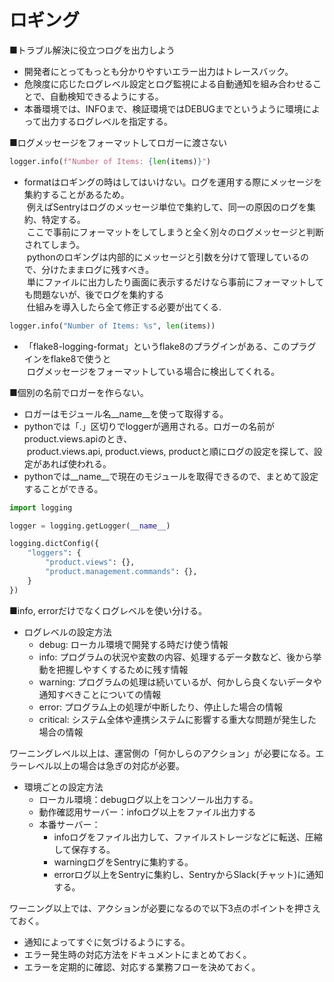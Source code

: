 # ロギング

■トラブル解決に役立つログを出力しよう
- 開発者にとってもっとも分かりやすいエラー出力はトレースバック。
- 危険度に応じたログレベル設定とログ監視による自動通知を組み合わせることで、自動検知できるようにする。
- 本番環境では、INFOまで、検証環境ではDEBUGまでというように環境によって出力するログレベルを指定する。

■ログメッセージをフォーマットしてロガーに渡さない

```python
logger.info(f"Number of Items: {len(items)}")
```
- formatはロギングの時はしてはいけない。ログを運用する際にメッセージを集約することがあるため。  
&nbsp;例えばSentryはログのメッセージ単位で集約して、同一の原因のログを集約、特定する。  
&nbsp;ここで事前にフォーマットをしてしまうと全く別々のログメッセージと判断されてしまう。  
&nbsp;pythonのロギングは内部的にメッセージと引数を分けて管理しているので、分けたままログに残すべき。  
&nbsp;単にファイルに出力したり画面に表示するだけなら事前にフォーマットしても問題ないが、後でログを集約する  
&nbsp;仕組みを導入したら全て修正する必要が出てくる.

```python
logger.info("Number of Items: %s", len(items))
```
- 「flake8-logging-format」というflake8のプラグインがある、このプラグインをflake8で使うと  
&nbsp;ログメッセージをフォーマットしている場合に検出してくれる。

■個別の名前でロガーを作らない。

- ロガーはモジュール名__name__を使って取得する。
- pythonでは「.」区切りでloggerが適用される。ロガーの名前がproduct.views.apiのとき、  
&nbsp;product.views.api, product.views, productと順にログの設定を探して、設定があれば使われる。
- pythonでは__name__で現在のモジュールを取得できるので、まとめて設定することができる。
```python
import logging

logger = logging.getLogger(__name__)

logging.dictConfig({
    "loggers": {
        "product.views": {},
        "product.management.commands": {},
    }
})
```

■info, errorだけでなくログレベルを使い分ける。

- ログレベルの設定方法
    - debug: ローカル環境で開発する時だけ使う情報
    - info: プログラムの状況や変数の内容、処理するデータ数など、後から挙動を把握しやすくするために残す情報
    - warning: プログラムの処理は続いているが、何かしら良くないデータや通知すべきことについての情報
    - error: プログラム上の処理が中断したり、停止した場合の情報
    - critical: システム全体や連携システムに影響する重大な問題が発生した場合の情報

ワーニングレベル以上は、運営側の「何かしらのアクション」が必要になる。エラーレベル以上の場合は急ぎの対応が必要。
- 環境ごとの設定方法
    - ローカル環境：debugログ以上をコンソール出力する。
    - 動作確認用サーバー：infoログ以上をファイル出力する
    - 本番サーバー：
        - infoログをファイル出力して、ファイルストレージなどに転送、圧縮して保存する。
        - warningログをSentryに集約する。
        - errorログ以上をSentryに集約し、SentryからSlack(チャット)に通知する。

ワーニング以上では、アクションが必要になるので以下3点のポイントを押さえておく。
- 通知によってすぐに気づけるようにする。
- エラー発生時の対応方法をドキュメントにまとめておく。
- エラーを定期的に確認、対応する業務フローを決めておく。

